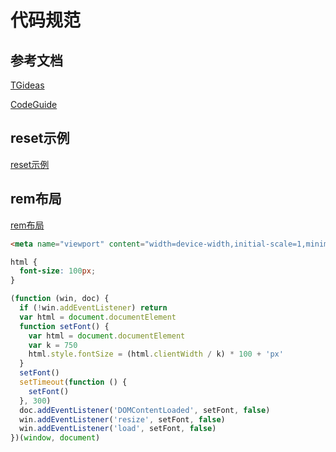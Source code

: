 # 代码规范

## 参考文档

[TGideas](https://tgideas.qq.com/doc/index.html)

[CodeGuide](https://codeguide.bootcss.com/)



## reset示例

[reset示例](https://tgideas.qq.com/doc/frontend/spec/common/css.html)



## rem布局

[rem布局](https://tgideas.qq.com/doc/frontend/spec/m/layout.html)

```html
<meta name="viewport" content="width=device-width,initial-scale=1,minimum-scale=1,maximum-scale=1,user-scalable=no">
```



```css
html {
  font-size: 100px;
}
```



```js
(function (win, doc) {
  if (!win.addEventListener) return
  var html = document.documentElement
  function setFont() {
    var html = document.documentElement
    var k = 750
    html.style.fontSize = (html.clientWidth / k) * 100 + 'px'
  }
  setFont()
  setTimeout(function () {
    setFont()
  }, 300)
  doc.addEventListener('DOMContentLoaded', setFont, false)
  win.addEventListener('resize', setFont, false)
  win.addEventListener('load', setFont, false)
})(window, document)
```


